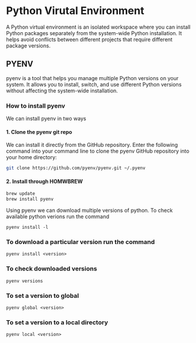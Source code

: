 # Python Virutal Environment

A Python virtual environment is an isolated workspace where you can install Python packages separately from the system-wide Python installation. It helps avoid conflicts between different projects that require different package versions.

## PYENV

pyenv is a tool that helps you manage multiple Python versions on your system. It allows you to install, switch, and use different Python versions without affecting the system-wide installation.

### How to install pyenv

We can install pyenv in two ways

#### 1. Clone the pyenv git repo

We can install it directly from the GitHub repository. Enter the following command into your command line to clone the pyenv GitHub repository into your home directory:

```bash
git clone https://github.com/pyenv/pyenv.git ~/.pyenv
```

#### 2. Install through HOMWBREW

```bash
brew update
brew install pyenv
```

Using pyenv we can download multiple versions of python. To check available python verions run the command

```
pyenv install -l
```

### To download a particular version run the command

```
pyenv install <version>
```

### To check downloaded versions

```
pyenv versions
```

### To set a version to global

```
pyenv global <version>
```

### To set a version to a local directory

```
pyenv local <version>
```
